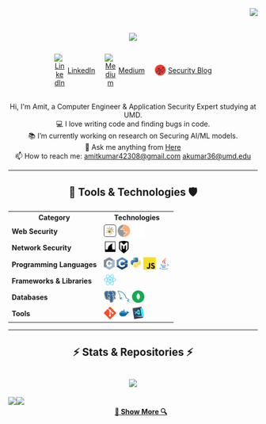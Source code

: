 <img align="right" src="https://visitor-badge.laobi.icu/badge?page_id=arohablue.arohablue">

<h1 align="center">
  <a href="https://git.io/typing-svg">
    <img src="https://readme-typing-svg.herokuapp.com/?lines=Hello,+There!+👋;This+is+Amit;Nice+to+meet+you!&center=true&size=30">
  </a>
</h1>

<div align="center" style="display: flex; justify-content: center; align-items: center; gap: 20px;">
  <a href="https://www.linkedin.com/in/arohablue/" title="LinkedIn Profile" style="display: inline-flex; align-items: center;">
    <img width="22" src="https://cdn-icons-png.flaticon.com/512/174/174857.png" alt="LinkedIn" style="vertical-align: middle;"> 
    <span style="margin-left: 5px;">LinkedIn</span>
  </a>
  <a href="https://medium.com/@arohablue" title="Medium" style="display: inline-flex; align-items: center;">
    <img width="22" src="https://cdn-icons-png.flaticon.com/512/2111/2111505.png" alt="Medium" style="vertical-align: middle;"> 
    <span style="margin-left: 5px;">Medium</span>
  </a>
  <a href="https://www.marstech.buzz/" title="Blogs" style="display: inline-flex; align-items: center;">
    <img width="22" src="images/marstech-logo.svg" alt="Marstech" style="vertical-align: middle;"> 
    <span style="margin-left: 5px;">Security Blog</span>
  </a>
</div>

<br>
<p align="center">
  Hi, I'm Amit, a Computer Engineer & Application Security Expert studying at UMD.
  <br>
  💻 I love writing code and finding bugs in code.
  <br>
  📚 I’m currently working on research on Securing AI/ML models.
  <br>
  💬 Ask me anything from <a href="https://github.com/arohablue/arohablue/issues" title="Issues">Here</a>
  <br>
  📫 How to reach me: <a href="mailto: amitkumar42308@gmail.com">amitkumar42308@gmail.com</a>
  <a href="mailto: akumar36@umd.edu">akumar36@umd.edu</a>
</p>
<hr>

<h2 align="center">🔧 Tools & Technologies 🛡️</h2>
<table align="center">
  <tr>
    <th>Category</th>
    <th>Technologies</th>
  </tr>
  <tr>
    <td><b>Web Security</b></td>
    <td>
      <img title="OWASP" height="25" src="images/owasp.svg"> 
      <img title="Burp Suite" height="25" src="images/burpsuite.svg">
      <img title="Kali Linux" height="25" src="images/kali.svg"> 
    </td>
  </tr>
  <tr>
    <td><b>Network Security</b></td>
    <td>
      <img title="Wireshark" height="25" src="images/wireshark.svg"> 
      <img title="Metasploit" height="25" src="images/Metasploit.svg">
    </td>
  </tr>
  <tr>
    <td><b>Programming Languages</b></td>
    <td>
      <img title="C" height="25" src="images/c.svg"> 
      <img title="C++" height="25" src="images/cpp.svg"> 
      <img title="Python" height="25" src="images/python-original.svg"> 
      <img title="JavaScript" height="25" src="images/javascript.svg"> 
      <img title="Java" height="25" src="images/java-original.svg">
    </td>
  </tr>
  <tr>
    <td><b>Frameworks & Libraries</b></td>
    <td>
      <img title="React" height="25" src="images/react-original.svg"> 
    </td>
  </tr>
  <tr>
    <td><b>Databases</b></td>
    <td>
      <img title="PostgreSQL" height="25" src="images/postgresql.svg"> 
      <img title="MySQL" height="25" src="images/mysql.svg"> 
      <img title="MongoDB" height="25" src="images/mongodb.svg">
    </td>
  </tr>
  <tr>
    <td><b>Tools</b></td>
    <td>
      <img title="Git" height="25" src="images/git-original.svg"> 
      <img title="Docker" height="25" src="images/docker.svg"> 
      <img title="Visual Studio Code" height="25" src="images/vscode.png">
    </td>
  </tr>
</table>

<hr>

<h2 align="center">⚡ Stats & Repositories ⚡</h2>
<br>
<div align="center">
  <a href="https://github.com/anuraghazra/github-readme-stats">
    <img width="325" src="https://github-readme-stats.vercel.app/api/top-langs/?username=arohablue&hide=c%23,powershell,Mathematica,Ruby,Objective-C,Objective-C%2b%2b,Cuda&title_color=61dafb&text_color=ffffff&icon_color=61dafb&bg_color=20232a&langs_count=8&layout=compact&border_color=61dafb&hide_border=true" />
  </a>
</div>

<br>
<div width="100%" align="center">
  <a href="https://github.com/arohablue/ai-code-generators-data-poisoning" title="Targeted Data Poisoning Attacks on Salesforce CodeT5+">
    <img align="left" height="115" src="https://github-readme-stats.vercel.app/api/pin/?username=arohablue&repo=ai-code-generators-data-poisoning&theme=react&border_color=61dafb&border_radius=10">
  </a>
  <a href="https://github.com/arohablue/cybench" title="Cybench: A Framework for Evaluating Cybersecurity Capabilities and Risk">
    <img align="left" height="115" src="https://github-readme-stats.vercel.app/api/pin/?username=arohablue&repo=cybench&theme=react&border_color=61dafb&border_radius=10">
  </a>
</div>
<h4 align="center">
  <a href="https://github.com/arohablue?tab=repositories" title="Show Repositories">🔎 Show More 🔍</a>
</h4>
